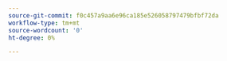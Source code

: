 ```yaml
---
source-git-commit: f0c457a9aa6e96ca185e526058797479bfbf72da
workflow-type: tm+mt
source-wordcount: '0'
ht-degree: 0%

---
```

